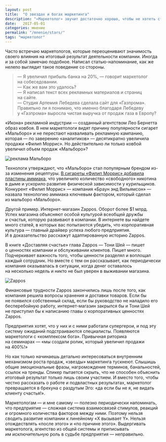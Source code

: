 ```yaml
---
layout: post
title:  "О звездах и богах маркетинга"
description: "«Маркетолог» звучит достаточно хорошо, чтобы не хотеть стать богом"
date:   2017-05-01 
categories: мнение
permalink: "/mnenie/stars/"
tags: "маркетолог"
---
```


<p>Часто встречаю маркетологов, которые переоценивают значимость своего влияния на&nbsp;итоговый результат деятельности компании. Иногда и&nbsp;за&nbsp;собой замечаю подобное. Написал статью-напоминание, как&nbsp;же нелепо выглядит такое поведение со&nbsp;стороны.</p><!--more-->
<blockquote> —&nbsp;Я&nbsp;увеличил прибыль банка на&nbsp;20%,&nbsp;— говорит маркетолог на&nbsp;собеседовании. <br/>
 —&nbsp;Как&nbsp;же вам это удалось?<br/>
 —&nbsp;Я&nbsp;написал текст всех рекламных материалов и&nbsp;страниц на&nbsp;сайте. <br/>
 —&nbsp;Студия Артемия Лебедева сделала сайт для «Газпрома». Правильно&nbsp;ли я&nbsp;понимаю, что именно благодаря Лебедеву у&nbsp;«Газпрома» выросла чистая выручка от&nbsp;продаж газа в&nbsp;Европу? 
</blockquote>
<p>«Икона» рекламной индустрии&nbsp;— созданный агентством Лео Бернетта образ ковбоя. В&nbsp;нем маркетологи видят причину популярности сигарет «Мальборо» и&nbsp;не&nbsp;перестают нахваливать рекламную кампанию, которая&nbsp;— по&nbsp;заверению «аналитиков»&nbsp;— десятикратно увеличила продажи «Филип Моррис». Но&nbsp;действительно&nbsp;ли только ковбой увеличил объем продаж «Мальборо»?</p>
<p><img src="http://www.bartoshevich.by/images/marlboro-min.jpg" alt="реклама Мальборо" /></p>
<p>Технологи утверждают, что «Мальборо» стал популярным брендом из-за изменения рецептуры. <a href="https://www.ncbi.nlm.nih.gov/pmc/articles/PMC2424107/" rel="nofollow">В&nbsp;сигареты «Филип Моррис» добавила пластины аммиака</a>, что увеличило количество «свободного» никотина в&nbsp;дыме и&nbsp;ускорило развитие физической зависимости у&nbsp;курильщиков. Конкурент «Филип Моррис»&nbsp;— компания «Браун энд Вильямсон»&nbsp;— назвала технологию аммиака ключевым фактором, который сделал из&nbsp;мальборо «Мальборо». </p>
<p>Другой пример. Интернет-магазин Zappos. Оборот более $1&nbsp;млрд. Успех магазина объясняют особой культурой всеобщей дружбы и&nbsp;счастья, которую развивают в&nbsp;компании. В&nbsp;интернете вы&nbsp;найдете много статей, в&nbsp;которых вас попытаются убедить, что корпоративная культура&nbsp;— главный драйвер успеха любого предприятия. И&nbsp;в&nbsp;доказательство расскажут адаптированную историю Zappos. </p>
<p>В&nbsp;книге «Доставляя счастье» глава Zappos&nbsp;— Тони Шей&nbsp;— пишет о&nbsp;ценностях компании и&nbsp;обслуживании клиентов. Пишет много. Подчеркивает важность того, чтобы ценности разделял и&nbsp;воплощал каждый сотрудник. Но&nbsp;вместе с&nbsp;тем он&nbsp;рассказывает, как периодически компания оказывалась в&nbsp;ситуации, когда денег оставалось на&nbsp;несколько недель и&nbsp;никто не&nbsp;был уверен в&nbsp;выживании магазина. </p>
<p><img src="http://www.bartoshevich.by/images/zappos-min.jpg" alt="Zappos" /></p>
<p>Финансовые трудности Zappos закончились лишь после того, как компания решила вопросы хранения и&nbsp;доставки товаров. Если&nbsp;бы не&nbsp;появился собственный склад, если&nbsp;бы руководство не&nbsp;наладило его бесперебойную работу, интернет-магазин закрылся&nbsp;бы и&nbsp;Тони Шей не&nbsp;приступил&nbsp;бы к&nbsp;написанию главы о&nbsp;корпоративных ценностях Zappos. </p>
<p>Предприятия хотят, что у&nbsp;них и&nbsp;с&nbsp;ними работали супергерои, и&nbsp;под эту систему ожиданий подстраиваются специалисты. Появляются маркетологи с&nbsp;«комплексом бога». Привычная риторика на&nbsp;семинарах&nbsp;— «мы&nbsp;создали ролик, который увеличил продажи на&nbsp;400%!» </p>
<p>Но&nbsp;как только начинаешь детально интересоваться внутренним механизмом роста продаж, «звезды» маркетинга тускнеют. Слышишь общие эмоциональные фразы, нагромождение терминов, банальностей, ссылок на&nbsp;тренды. Спикер пытается скрыть, что не&nbsp;способен объяснить итоговый результат только лишь своим участием. И&nbsp;вместо того, чтобы честно рассказать о&nbsp;работе и&nbsp;подвластных результатах, маркетолог превращается в&nbsp;брехуна с&nbsp;раздутым Эго: «да&nbsp;если&nbsp;бы не&nbsp;я, не&nbsp;видать клиенту счастья!». </p>
<p>Маркетологам&nbsp;— и&nbsp;мне самому&nbsp;— полезно периодически напоминать, что предприятие&nbsp;— сложная система взаимосвязей стимулов, реакций и&nbsp;огромного количества факторов между ними. Поэтому нельзя сводить развитие компании к&nbsp;линейному «Х&nbsp;вызывает Y». Нельзя отождествлять «после этого» и&nbsp;«по&nbsp;причине этого». Выдергивать маркетолога, агентство из&nbsp;общей системы и&nbsp;приписывать им&nbsp;исключительную роль в&nbsp;судьбе предприятия&nbsp;— неправильно. </p>
